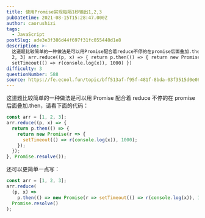 ```yaml
---
title: 使用Promise实现每隔1秒输出1,2,3
pubDatetime: 2021-08-15T15:28:47.000Z
author: caorushizi
tags:
  - JavaScript
postSlug: ade3e3f386d44f697f31fc055448d1e8
description: >-
  这道题比较简单的一种做法是可以用Promise配合着reduce不停的在promise后面叠加.then，请看下面的代码： const arr = [1,
  2, 3] arr.reduce((p, x) => { return p.then(() => { return new Promise(r => {
  setTimeout(() => r(console.log(x)), 1000) })
difficulty: 3
questionNumber: 588
source: https://fe.ecool.fun/topic/bff513af-f95f-481f-8bda-03f3515d0e08
---
```


这道题比较简单的一种做法是可以用 Promise 配合着 reduce 不停的在 promise 后面叠加.then，请看下面的代码：

```javascript
const arr = [1, 2, 3];
arr.reduce((p, x) => {
  return p.then(() => {
    return new Promise(r => {
      setTimeout(() => r(console.log(x)), 1000);
    });
  });
}, Promise.resolve());
```

还可以更简单一点写：

```javascript
const arr = [1, 2, 3];
arr.reduce(
  (p, x) =>
    p.then(() => new Promise(r => setTimeout(() => r(console.log(x)), 1000))),
  Promise.resolve()
);
```
